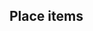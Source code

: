 ## Place items


<!-- <values.placeItems> -->

<!-- </values.placeItems> -->


<!-- <variants.placeItems> -->

<!-- </variants.placeItems> -->
